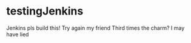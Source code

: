 # testingJenkins
Jenkins pls build this!
Try again my friend
Third times the charm?
I may have lied
